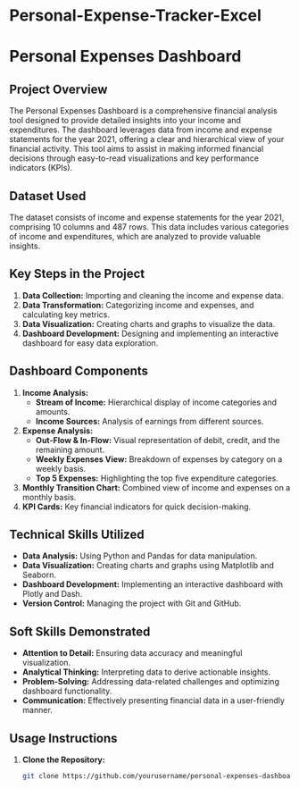 # Personal-Expense-Tracker-Excel

# Personal Expenses Dashboard

## Project Overview
The Personal Expenses Dashboard is a comprehensive financial analysis tool designed to provide detailed insights into your income and expenditures. The dashboard leverages data from income and expense statements for the year 2021, offering a clear and hierarchical view of your financial activity. This tool aims to assist in making informed financial decisions through easy-to-read visualizations and key performance indicators (KPIs).

## Dataset Used
The dataset consists of income and expense statements for the year 2021, comprising 10 columns and 487 rows. This data includes various categories of income and expenditures, which are analyzed to provide valuable insights.

## Key Steps in the Project
1. **Data Collection:** Importing and cleaning the income and expense data.
2. **Data Transformation:** Categorizing income and expenses, and calculating key metrics.
3. **Data Visualization:** Creating charts and graphs to visualize the data.
4. **Dashboard Development:** Designing and implementing an interactive dashboard for easy data exploration.

## Dashboard Components
1. **Income Analysis:**
   - **Stream of Income:** Hierarchical display of income categories and amounts.
   - **Income Sources:** Analysis of earnings from different sources.
2. **Expense Analysis:**
   - **Out-Flow & In-Flow:** Visual representation of debit, credit, and the remaining amount.
   - **Weekly Expenses View:** Breakdown of expenses by category on a weekly basis.
   - **Top 5 Expenses:** Highlighting the top five expenditure categories.
3. **Monthly Transition Chart:** Combined view of income and expenses on a monthly basis.
4. **KPI Cards:** Key financial indicators for quick decision-making.

## Technical Skills Utilized
- **Data Analysis:** Using Python and Pandas for data manipulation.
- **Data Visualization:** Creating charts and graphs using Matplotlib and Seaborn.
- **Dashboard Development:** Implementing an interactive dashboard with Plotly and Dash.
- **Version Control:** Managing the project with Git and GitHub.

## Soft Skills Demonstrated
- **Attention to Detail:** Ensuring data accuracy and meaningful visualization.
- **Analytical Thinking:** Interpreting data to derive actionable insights.
- **Problem-Solving:** Addressing data-related challenges and optimizing dashboard functionality.
- **Communication:** Effectively presenting financial data in a user-friendly manner.

## Usage Instructions
1. **Clone the Repository:**
   ```bash
   git clone https://github.com/yourusername/personal-expenses-dashboard.git
